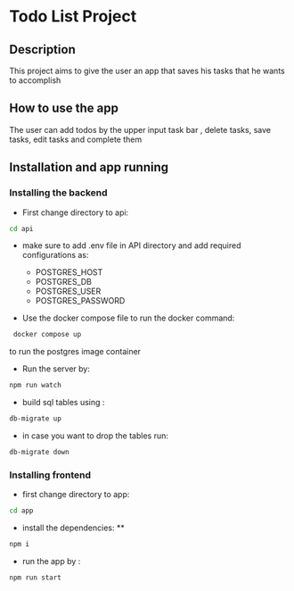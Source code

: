 # Todo List Project

## Description

This project aims to give the user an app that saves his tasks that he wants to accomplish

## How to use the app

The user can add todos by the upper input task bar , delete tasks, save tasks, edit tasks and complete them


## Installation and app running



### Installing the backend

- First change directory to api: 
```sh
cd api
```

- make sure to add .env file in API directory and
add required configurations as:
    - POSTGRES_HOST
    - POSTGRES_DB
    - POSTGRES_USER
    - POSTGRES_PASSWORD




- Use the docker compose file to run the docker command: 
```sh
 docker compose up
 ```
 to run the postgres image container

- Run the server by: 
```sh
npm run watch
```

- build sql tables using :
```sh
db-migrate up
```
- in case you want to drop the tables run:

```sh
db-migrate down
```
### Installing frontend

- first change directory to app: 

```sh
cd app
```
- install the dependencies: **
```sh 
npm i
```
- run the app by :
 ```sh 
 npm run start
```

